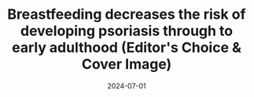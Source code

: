 ---
title: "Breastfeeding decreases the risk of developing psoriasis through to early adulthood (Editor's Choice & Cover Image)"
collection: publications
category: manuscripts
permalink: /publication/paper-number-2
date: 2024-07-01
venue: 'British Journal of Dermatology'
paperurl: 'https://academic.oup.com/bjd/article-pdf/191/1/65/58289404/ljae043.pdf'
citation: 'Das, D., Thimjo, J., Lebena, A., Guo, A., Enerbäck, C. and Ludvigsson, J., 2024. Breastfeeding decreases the risk of developing psoriasis through to early adulthood. <i>British Journal of Dermatology<i/>, 191(1), pp.65-74.'
image: '/images/resized/bjd1.png'
doi: '10.1093/bjd/ljae043'
---